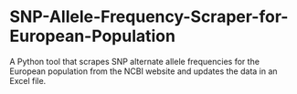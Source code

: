 # SNP-Allele-Frequency-Scraper-for-European-Population
A Python tool that scrapes SNP alternate allele frequencies for the European population from the NCBI website and updates the data in an Excel file.

